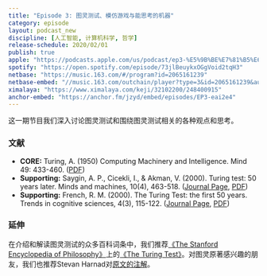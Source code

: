 ```yaml
---
title: "Episode 3: 图灵测试、模仿游戏与能思考的机器"
category: episode
layout: podcast_new
discipline: [人工智能, 计算机科学, 哲学]
release-schedule: 2020/02/01
publish: true
apple: "https://podcasts.apple.com/us/podcast/ep3-%E5%9B%BE%E7%81%B5%E6%B5%8B%E8%AF%95-%E6%A8%A1%E4%BB%BF%E6%B8%B8%E6%88%8F%E4%B8%8E%E8%83%BD%E6%80%9D%E8%80%83%E7%9A%84%E6%9C%BA%E5%99%A8/id1490374590?i=1000464256361"
spotify: "https://open.spotify.com/episode/73jlBeuykxOGgVoid2tqH3"
netbase: "https://music.163.com/#/program?id=2065161239"
netbase-embed: "//music.163.com/outchain/player?type=3&id=2065161239&auto=0"
ximalaya: "https://www.ximalaya.com/keji/32102200/248400915"
anchor-embed: "https://anchor.fm/jzyd/embed/episodes/EP3-eai2e4"
---
```

这一期节目我们深入讨论图灵测试和围绕图灵测试相关的各种观点和思考。

### 文献

- **CORE:** Turing, A. (1950) Computing Machinery and Intelligence. Mind 49: 433-460.  ([PDF](https://phil415.pbworks.com/f/TuringComputing.pdf))
- **Supporting:** Saygin, A. P., Cicekli, I., & Akman, V. (2000). Turing test: 50 years later. Minds and machines, 10(4), 463-518. ([Journal Page](https://link.springer.com/article/10.1023/A:1011288000451), [PDF](http://leadserv.u-bourgogne.fr/files/publications/000279-the-turing-test-the-first-50-years.pdf))
- **Supporting:** French, R. M. (2000). The Turing Test: the first 50 years. Trends in cognitive sciences, 4(3), 115-122.  ([Journal Page](https://www.sciencedirect.com/science/article/abs/pii/S1364661300014534), [PDF](http://repository.bilkent.edu.tr/bitstream/handle/11693/24987/bilkent-research-paper.pdf?sequence=1))

### 延伸

在介绍和解读图灵测试的众多百科词条中，我们推荐[《The Stanford Encyclopedia of Philosophy》](https://plato.stanford.edu/)上的[《The Turing Test》](https://plato.stanford.edu/archives/spr2019/entries/turing-test/)。对图灵原著感兴趣的朋友，我们也推荐Stevan Harnad对[原文的注解](http://cogprints.org/3322/2/turing.pdf)。
